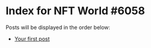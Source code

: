 # Index for NFT World #6058
Posts will be displayed in the order below:

- [Your first post](./001-first.md)

